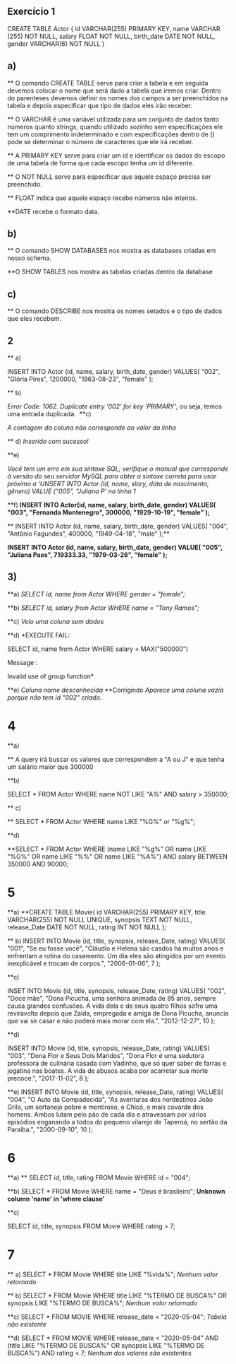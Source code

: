   ## Exercício 1
  
  CREATE TABLE Actor (
    id VARCHAR(255) PRIMARY KEY,
    name VARCHAR (255) NOT NULL,
    salary FLOAT NOT NULL,
    birth_date DATE NOT NULL,
    gender VARCHAR(6) NOT NULL
  )

  ## a)
  ** O comando CREATE TABLE serve para criar a tabela e em seguida devemos colocar o nome que será dado a tabela que iremos criar. Dentro do parenteses devemos definir os nomes dos campos a ser preenchidos na tabela e depois especificar que tipo de dados eles irão receber.

  ** O VARCHAR é uma variável utilizada para um conjunto de dados tanto números quanto strings, quando utilizado sozinho sem especificações ele tem um comprimento indeterminado e com especificações dentro de () pode se determinar o número de caracteres que ele irá receber.

  ** A PRIMARY KEY serve para criar um id e identificar os dados do escopo de uma tabela de forma que cada escopo tenha um id diferente.

  ** O NOT NULL serve para especificar que aquele espaço precisa ser preenchido.

  ** FLOAT indica que aquele espaço recebe números não inteiros.

  **DATE recebe o formato data. 

## b) 

** O comando SHOW DATABASES  nos mostra as databases criadas em nosso schema.

**O SHOW TABLES  nos mostra as tabelas criadas dentro da database

## c) 

** O comando DESCRIBE  nos mostra os nomes setados e o tipo de dados que eles recebem.

## 2 

** a) 

INSERT INTO Actor (id, name, salary, birth_date, gender)
VALUES(
"002",
"Glória Pires",
1200000,
"1963-08-23",
"female"
);

** b) 

*Error Code: 1062. Duplicate entry '002' for key 'PRIMARY'*, ou seja, temos uma entrada duplicada.
​
**c)

*A contagem da coluna não corresponde ao valor da linha*

** d) 
*Inserido com sucesso!*

**e) 

*Você tem um erro em sua sintaxe SQL; verifique o manual que corresponde à versão do seu servidor MySQL para obter a sintaxe correta para usar próximo a 'UNSERT INTO Actor (id, nome, slary, data de nascimento, gênero) VALUE ("005", "Juliana P' na linha 1*

**f) 
**INSERT INTO Actor(id, name, salary, birth_date, gender)
VALUES(
    "003",
    "Fernanda Montenegro",
    300000,
    "1929-10-19",
    "female"
);**

** INSERT INTO Actor (id, name, salary, birth_date, gender)
VALUES(
    "004",
    "Antônio Fagundes",
    400000,
    "1949-04-18",
    "male"
);**

**INSERT INTO Actor (id, name, salary, birth_date, gender)
VALUE(
"005",
"Juliana Paes",
719333.33,
"1979-03-26",
"female"
);**

## 3)

**a)
*SELECT id, name from Actor WHERE gender = "female";*

**b) 
*SELECT id, salary from Actor WHERE name = "Tony Ramos";*

**c)
*Veio uma coluna sem dados*

**d)
*EXECUTE FAIL:

  SELECT id, name from Actor WHERE salary = MAX("500000")

Message :

  Invalid use of group function*

  **e) 
  *Coluna nome desconhecida*
**Corrigindo
*Aparece uma coluna vazia porque não tem id "002" criado.*

# 4

**a) 

** A query irá buscar os valores que correspondem a "A ou J" e que tenha um salário maior que 300000

**b)

SELECT * FROM Actor 
WHERE name NOT LIKE "A%" AND salary > 350000;

** c)

**
 SELECT * FROM Actor 
 WHERE name LIKE "%G%" or "%g%";

 **d)

 **SELECT * FROM Actor 
 WHERE (name LIKE "%g%" OR  name LIKE "%G%" OR name LIKE "%%" OR name LIKE "%A%") AND salary BETWEEN 350000 AND 90000;

 # 5
 **a) 
 **CREATE TABLE Movie(
   id VARCHAR(255) PRIMARY KEY,
   title VARCHAR(255) NOT NULL UNIQUE,
   synopsis TEXT NOT NULL,
   release_Date DATE NOT NULL,
   rating INT NOT NULL
 );

 ** b)
 INSERT  INTO Movie (id, title, synopsis, release_Date, rating)
 VALUES(
   "001",
   "Se eu fosse você",
   "Cláudio e Helena são casdos há muitos anos e enfrentam a rotina do casamento. Um dia eles são atingidos por um evento inexplicável e trocam de corpos.",
   "2006-01-06",
   7
 );

 **c)

 INSET INTO Movie (id, title, synopsis, release_Date, rating)
 VALUES(
   "002",
   "Doce mãe",
   "Dona Picucha, uma senhora animada  de 85  anos, sempre causa grandes confusões. A vida dela e de seus quatro filhos sofre uma reviravolta depois que Zaida, empregada e amiga de Dona Picucha, anuncia que vai se casar e não poderá mais morar com ela.",
   "2012-12-27",
   10
 );

 **d)

 INSERT INTO Movie (id, title, synopsis, release_Date, rating)
 VALUES(
   "003",
   "Dona Flor e Seus Dois Maridos",
   "Dona Flor é uma sedutora professora de culinária casada com Vadinho, que só quer saber de farras e jogatina nas boates. A vida de abusos acaba por acarretar sua morte precoce.",
   "2017-11-02",
   8
 );

 **e)
 INSERT INTO Movie (id, title, synopsis, release_Date, rating)
 VALUES(
   "004",
   "O Auto da Compadecida",
   "As aventuras dos nordestinos João Grilo, um sertanejo pobre e mentiroso, e Chicó, o mais covarde dos homens. Ambos lutam pelo pão de cada dia e atravessam por vários episódios enganando a todos do pequeno vilarejo de Taperoá, no sertão da Paraíba.",
   "2000-09-10",
   10
 );

 # 6 

 **a) 
  ** SELECT id, title, rating FROM Movie WHERE id = "004";

  **b) 
  SELECT * FROM Movie WHERE name = "Deus é brasileiro";
   **Unknown column 'name' in 'where clause'**

   **c)

   SELECT id, title, synopsis FROM Movie WHERE rating > 7;

   # 7 
   ** a)
   SELECT * FROM Movie 
   WHERE title LIKE "%vida%";
   *Nenhum valor retornado*

   ** b) 
   SELECT * FROM Movie 
   WHERE title LIKE "%TERMO DE BUSCA%" OR 
   synopsis LIKE "%TERMO DE BUSCA%";
   *Nenhum valor retornado*

   **c) 
   SELECT * FROM MOVIE
   WHERE release_date < "2020-05-04";
   *Tabela não existente*

   **d) 
   SELECT * FROM MOVIE 
   WHERE release_date < "2020-05-04" AND 
   (title LIKE "%TERMO DE BUSCA%" OR 
   synopsis LIKE "%TERMO DE BUSCA%") AND rating < 7;
   *Nenhum dos valores são existentes*




